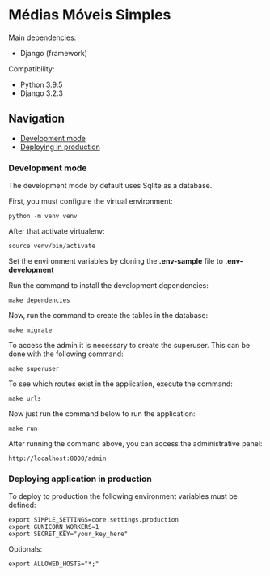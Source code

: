 # Médias Móveis Simples

Main dependencies:
- Django (framework)

Compatibility:
- Python 3.9.5
- Django 3.2.3

## Navigation
- [Development mode](#development_mode)
- [Deploying in production](#deploying_prod)

<a id="development_mode"></a>
### Development mode

The development mode by default uses Sqlite as a database.

First, you must configure the virtual environment:
```shell script
python -m venv venv
```

After that activate virtualenv:
```shell script
source venv/bin/activate
```

Set the environment variables by cloning the **.env-sample** file to **.env-development**

Run the command to install the development dependencies:
```shell script
make dependencies
```

Now, run the command to create the tables in the database:
```shell script
make migrate
```

To access the admin it is necessary to create the superuser. This can be done
with the following command:
```shell script
make superuser
```

To see which routes exist in the application, execute the command:
```shell script
make urls
```

Now just run the command below to run the application:
```shell script
make run
```

After running the command above, you can access the administrative panel:
```
http://localhost:8000/admin
```

<a id="deploying_prod"></a>
### Deploying application in production

To deploy to production the following environment variables must be defined:
```shell script
export SIMPLE_SETTINGS=core.settings.production
export GUNICORN_WORKERS=1
export SECRET_KEY="your_key_here"
```

Optionals:
```shell script
export ALLOWED_HOSTS="*;"
```
